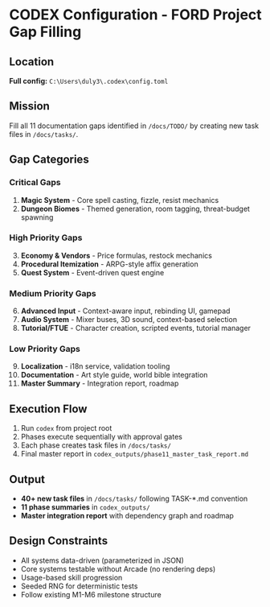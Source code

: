 # CODEX Configuration - FORD Project Gap Filling

## Location
**Full config:** `C:\Users\duly3\.codex\config.toml`

## Mission
Fill all 11 documentation gaps identified in `/docs/TODO/` by creating new task files in `/docs/tasks/`.

## Gap Categories

### Critical Gaps
1. **Magic System** - Core spell casting, fizzle, resist mechanics
2. **Dungeon Biomes** - Themed generation, room tagging, threat-budget spawning

### High Priority Gaps
3. **Economy & Vendors** - Price formulas, restock mechanics
4. **Procedural Itemization** - ARPG-style affix generation
5. **Quest System** - Event-driven quest engine

### Medium Priority Gaps
6. **Advanced Input** - Context-aware input, rebinding UI, gamepad
7. **Audio System** - Mixer buses, 3D sound, context-based selection
8. **Tutorial/FTUE** - Character creation, scripted events, tutorial manager

### Low Priority Gaps
9. **Localization** - i18n service, validation tooling
10. **Documentation** - Art style guide, world bible integration
11. **Master Summary** - Integration report, roadmap

## Execution Flow
1. Run `codex` from project root
2. Phases execute sequentially with approval gates
3. Each phase creates task files in `/docs/tasks/`
4. Final master report in `codex_outputs/phase11_master_task_report.md`

## Output
- **40+ new task files** in `/docs/tasks/` following TASK-*.md convention
- **11 phase summaries** in `codex_outputs/`
- **Master integration report** with dependency graph and roadmap

## Design Constraints
- All systems data-driven (parameterized in JSON)
- Core systems testable without Arcade (no rendering deps)
- Usage-based skill progression
- Seeded RNG for deterministic tests
- Follow existing M1-M6 milestone structure
